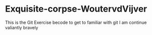 # Exquisite-corpse-WoutervdVijver
This is the Git Exercise becode to get to familiar with git
I am continue
valiantly
bravely
